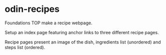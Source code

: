 # odin-recipes

Foundations TOP make a recipe webpage.

Setup an index page featuring anchor links to three different recipe pages.

Recipe pages present an image of the dish, ingredients list (unordered) and steps list (ordered).
